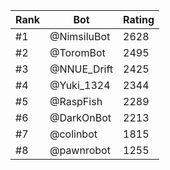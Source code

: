 Rank|Bot|Rating
---|---|---
#1|@NimsiluBot|2628
#2|@ToromBot|2495
#3|@NNUE_Drift|2425
#4|@Yuki_1324|2344
#5|@RaspFish|2289
#6|@DarkOnBot|2213
#7|@colinbot|1815
#8|@pawnrobot|1255
